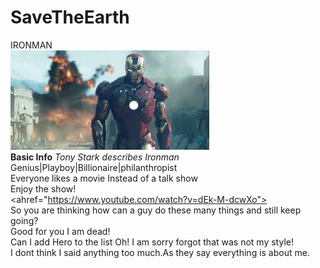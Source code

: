 # SaveTheEarth
IRONMAN<br>
![ironman](ironman.jpg) <br>
**Basic Info**
*Tony Stark describes Ironman*<br>
Genius|Playboy|Billionaire|philanthropist <br>
Everyone likes a movie Instead of a talk show <br>
Enjoy the show!<br>
<ahref="https://www.youtube.com/watch?v=dEk-M-dcwXo"><br>
So you are thinking how can a guy do these many things and still keep going?<br>
Good for you I am dead!<br>
Can I add Hero to the list Oh! I am sorry forgot that was not my style!<br>
I dont think I said anything too much.As they say everything is about me.